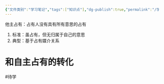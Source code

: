 ```yaml
---
{"文件类别":"学习笔记","tags":["知识点"],"dg-publish":true,"permalink":"/学习笔记studyup/知识点cheese/他主占有/","dgPassFrontmatter":true,"created":"2024-10-18T09:00:12.082+08:00","updated":"2024-10-18T09:01:24.058+08:00"}
---
```


他主占有：占有人没有具有所有意思的占有
1. 标准：虽占有，但无归属于自己的意思
2. 典型：基于占有媒介关系
# 和自主占有的转化
#待学